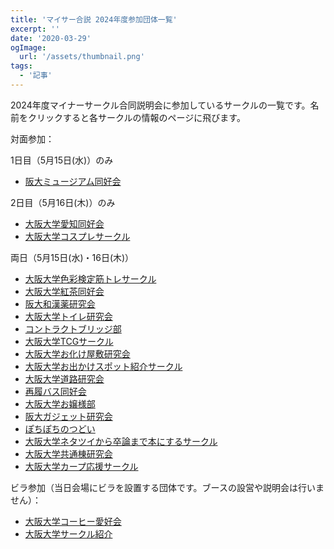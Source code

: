 ```yaml
---
title: 'マイサー合説 2024年度参加団体一覧'
excerpt: ''
date: '2020-03-29'
ogImage:
  url: '/assets/thumbnail.png'
tags:
  - '記事'
---
```

2024年度マイナーサークル合同説明会に参加しているサークルの一覧です。名前をクリックすると各サークルの情報のページに飛びます。  

対面参加：

1日目（5月15日(水)）のみ
- [阪大ミュージアム同好会](/hp/circles/027)

2日目（5月16日(木)）のみ
- [大阪大学愛知同好会](/hp/circles/026)
- [大阪大学コスプレサークル](/hp/circles/032)

両日（5月15日(水)・16日(木)）
- [大阪大学色彩検定筋トレサークル](/hp/circles/017)
- [大阪大学紅茶同好会](/hp/circles/016)
- [阪大和漢薬研究会](/hp/circles/002)
- [大阪大学トイレ研究会](/hp/circles/004)
- [コントラクトブリッジ部](/hp/circles/001)
- [大阪大学TCGサークル](/hp/circles/021)
- [大阪大学お化け屋敷研究会](/hp/circles/018)
- [大阪大学お出かけスポット紹介サークル](/hp/circles/028)
- [大阪大学道路研究会](/hp/circles/013)
- [再履バス同好会](/hp/circles/005)
- [大阪大学お嬢様部](/hp/circles/015)
- [阪大ガジェット研究会](/hp/circles/020)
- [ぽちぽちのつどい](/hp/circles/030)
- [大阪大学ネタツイから卒論まで本にするサークル](/hp/circles/025)
- [大阪大学共通棟研究会](/hp/circles/029)
- [大阪大学カープ応援サークル](/hp/circles/031)


ビラ参加（当日会場にビラを設置する団体です。ブースの設営や説明会は行いません）：
- [大阪大学コーヒー愛好会](/hp/circles/010)
- [大阪大学サークル紹介](/hp/circles/034)
